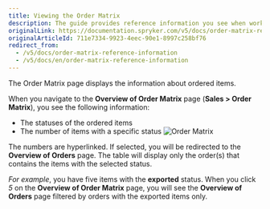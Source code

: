 ```yaml
---
title: Viewing the Order Matrix
description: The guide provides reference information you see when working with the ordered items in the Back Office.
originalLink: https://documentation.spryker.com/v5/docs/order-matrix-reference-information
originalArticleId: 711e7334-9923-4eec-90e1-8997c258bf76
redirect_from:
  - /v5/docs/order-matrix-reference-information
  - /v5/docs/en/order-matrix-reference-information
---
```


The Order Matrix page displays the information about ordered items.

When you navigate to the **Overview of Order Matrix** page (**Sales > Order Matrix**), you see the following information:
* The statuses of the ordered items
* The number of items with a specific status
![Order Matrix](https://spryker.s3.eu-central-1.amazonaws.com/docs/User+Guides/Back+Office+User+Guides/Sales/Order+Matrix/order+matrix.png)

The numbers are hyperlinked. If selected, you will be redirected to the **Overview of Orders** page. The table will display only the order(s) that contains the items with the selected status.

_For example_, you have five items with the **exported** status. When you click _5_ on the **Overview of Order Matrix** page, you will see the **Overview of Orders** page filtered by orders with the exported items only.
